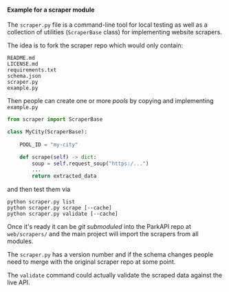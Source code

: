#### Example for a scraper module

The `scraper.py` file is a command-line tool for local testing as well
as a collection of utilities (`ScraperBase` class) for implementing
website scrapers.

The idea is to fork the scraper repo which would only contain:
    
    README.md
    LICENSE.md
    requirements.txt
    schema.json
    scraper.py
    example.py 
    
    
Then people can create one or more *pools* by copying and implementing `example.py` 

```python
from scraper import ScraperBase

class MyCity(ScraperBase):
    
    POOL_ID = "my-city"

    def scrape(self) -> dict:
        soup = self.request_soup("https:/...")
        ...
        return extracted_data
```

and then test them via

```
python scraper.py list
python scraper.py scrape [--cache]
python scraper.py validate [--cache]
```

Once it's ready it can be *git submoduled* into the ParkAPI repo at `web/scrapers/`
and the main project will import the scrapers from all modules.

The `scraper.py` has a version number and if the schema changes people need to merge with 
the original scraper repo at some point.

The `validate` command could actually validate the scraped data against the live API.

